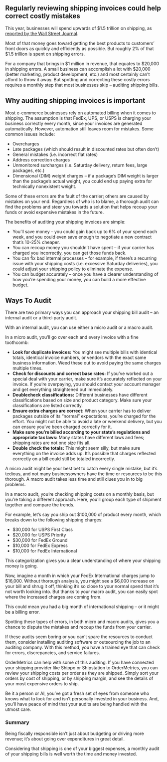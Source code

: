 <h2 class="section-title">Regularly reviewing shipping invoices could help correct costly mistakes</h2>
<div class="section-block">

This year, businesses will spend upwards of $1.5 trillion on shipping, as  [reported by the Wall Street Journal](https://www.wsj.com/articles/companies-are-spending-more-on-shipping-and-thats-not-changing-soon-1529413500).  

Most of that money goes toward getting the best products to customers’ front doors as quickly and efficiently as possible.  But roughly 2% of that $1.5 trillion is spent on shipping errors.  

For a company that brings in $1 million in revenue, that equates to $20,000 in shipping errors.  A small business can accomplish a lot with $20,000 (better marketing, product development, etc.) and most certainly can’t afford to throw it away.  But spotting and correcting these costly errors requires a monthly step that most businesses skip – auditing shipping bills.

</div>
<h2 class="section-title">Why auditing shipping invoices is important</h2>
<div class="section-block">

Most e-commerce businesses rely on automated billing when it comes to shipping.  The assumption is that FedEx, UPS, or USPS is charging your business correctly every month, since your invoices are generated automatically.  However, automation still leaves room for mistakes.  Some common issues include:

* Overcharges
* Late packages (which should result in discounted rates but often don’t)
* General mistakes (i.e. incorrect flat rates)
* Address correction charges
* Unmonitored surcharges (i.e. Saturday delivery, return fees, large packages, etc.)
* Dimensional (DIM) weight charges – if a package’s DIM weight is larger than the package’s actual weight, you could end up paying extra for technically nonexistent weight.

Some of these errors are the fault of the carrier; others are caused by mistakes on your end.  Regardless of who is to blame, a thorough audit can find the problems and steer you towards a solution that helps recoup your funds or avoid expensive mistakes in the future.

The benefits of auditing your shipping invoices are simple: 

* You’ll save money – you could gain back up to 6% of your spend each week, and you could even save enough to negotiate a new contract that’s 10-25% cheaper.
* You can recoup money you shouldn’t have spent – if your carrier has charged you incorrectly, you can get those funds back.
* You can fix bad internal processes – for example, if there’s a recurring issue with your shipping costs (i.e. excessive Saturday deliveries), you could adjust your shipping policy to eliminate the expense.
* You can budget accurately – once you have a clearer understanding of how you’re spending your money, you can build a more effective budget.

</div>
<h2 class="section-title">Ways To Audit</h2>
<div class="section-block">

There are two primary ways you can approach your shipping bill audit – an internal audit or a third-party audit.

With an internal audit, you can use either a micro audit or a macro audit. 

In a micro audit, you’ll go over each and every invoice with a fine toothcomb:

* **Look for duplicate invoices:** You might see multiple bills with identical totals, identical invoice numbers, or vendors with the exact same business information. Weed these out to avoid paying the same charges multiple times.
* **Check for discounts and correct base rates:** If you’ve worked out a special deal with your carrier, make sure it’s accurately reflected on your invoice.  If you’re overpaying, you should contact your account manager and get everything straightened out immediately.
* **Doublecheck classifications:** Different businesses have different classifications based on size and product category. Make sure your classifications are listed correctly.
* **Ensure extra charges are correct:** When your carrier has to deliver packages outside of its “normal” expectations, you’re charged for the effort.  You might not be able to avoid a late or weekend delivery, but you can ensure you’ve been charged correctly for it.
* **Make sure you’re billed according to your state’s regulations and appropriate tax laws:** Many states have different laws and fees; shipping rates are not one size fits all.
* **Double check the totals:** This might seem silly, but make sure everything on the invoice adds up.  It’s possible that charges reflected correctly on a bill could still be totaled incorrectly.

A micro audit might be your best bet to catch every single mistake, but it’s tedious, and not many businessowners have the time or resources to be this thorough.  A macro audit takes less time and still clues you in to big problems.

In a macro audit, you’re checking shipping costs on a monthly basis, but you’re taking a different approach.  Here, you’ll group each type of shipment together and compare the trends. 

 For example, let’s say you ship out $100,000 of product every month, which breaks down to the following shipping charges:

* $30,000 for USPS First Class
* $20,000 for USPS Priority
* $30,000 for FedEx Ground
* $10,000 for FedEx Express
* $10,000 for FedEx International

This categorization gives you a clear understanding of where your shipping money is going.  

Now, imagine a month in which your FedEx International charges jump to $16,000.  Without thorough analysis, you might see a $6,000 increase on your bill and shrug it off, thinking it’s so close to your normal spend that it’s not worth looking into.  But thanks to your macro audit, you can easily spot where the increased charges are coming from.  

This could mean you had a big month of international shipping – or it might be a billing error.

Spotting these types of errors, in both micro and macro audits, gives you a chance to dispute the mistakes and recoup the funds from your carrier.  

If these audits seem boring or you can’t spare the resources to conduct them, consider installing auditing software or outsourcing the job to an auditing company. With this method, you have a trained eye that can check for errors, discrepancies, and service failures.  

OrderMetrics can help with some of this auditing. If you have connected your shipping provider like Shippo or Shipstation to OrderMetrics, you can review your shipping costs per order as they are shipped.  Simply sort your orders by cost of shipping, or by shipping margin, and see the details of your most expensive orders to ship. 

Be it a person or AI, you’ve got a fresh set of eyes from someone who knows what to look for and isn’t personally invested in your business.  And, you’ll have peace of mind that your audits are being handled with the utmost care.

### Summary
Being fiscally responsible isn’t just about budgeting or driving more revenue; it’s about going over expenditures in great detail.  

Considering that shipping is one of your biggest expenses, a monthly audit of your shipping bills is well worth the time and money invested.
